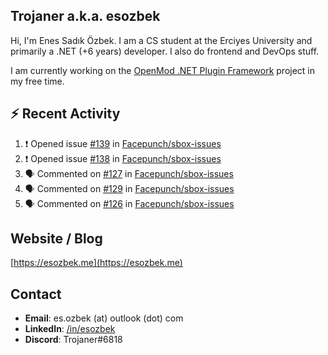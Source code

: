 ##  Trojaner a.k.a. esozbek
Hi, I'm Enes Sadık Özbek. I am a CS student at the Erciyes University and primarily a .NET (+6 years) developer. I also do frontend and DevOps stuff.

I am currently working on the [OpenMod .NET Plugin Framework](https://github.com/openmod/openmod) project in my free time. 

## :zap: Recent Activity

<!--START_SECTION:activity-->
1. ❗️ Opened issue [#139](https://github.com/Facepunch/sbox-issues/issues/139) in [Facepunch/sbox-issues](https://github.com/Facepunch/sbox-issues)
2. ❗️ Opened issue [#138](https://github.com/Facepunch/sbox-issues/issues/138) in [Facepunch/sbox-issues](https://github.com/Facepunch/sbox-issues)
3. 🗣 Commented on [#127](https://github.com/Facepunch/sbox-issues/issues/127) in [Facepunch/sbox-issues](https://github.com/Facepunch/sbox-issues)
4. 🗣 Commented on [#129](https://github.com/Facepunch/sbox-issues/issues/129) in [Facepunch/sbox-issues](https://github.com/Facepunch/sbox-issues)
5. 🗣 Commented on [#126](https://github.com/Facepunch/sbox-issues/issues/126) in [Facepunch/sbox-issues](https://github.com/Facepunch/sbox-issues)
<!--END_SECTION:activity-->

## Website / Blog
[https://esozbek.me](https://esozbek.me)

## Contact
- **Email**: es.ozbek (at) outlook (dot) com
- **LinkedIn**: [/in/esozbek](https://linkedin.com/in/esozbek)
- **Discord**: Trojaner#6818
